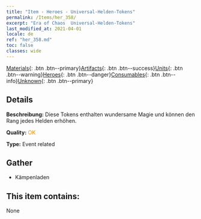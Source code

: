 ```yaml
---
title: "Item - Heroes - Universal-Helden-Tokens"
permalink: /Items/her_358/
excerpt: "Era of Chaos  Universal-Helden-Tokens"
last_modified_at: 2021-04-01
locale: de
ref: "her_358.md"
toc: false
classes: wide
---
```

 [Materials](/de/Items/){: .btn .btn--primary}[Artifacts](/de/Items/Artifacts/){: .btn .btn--success}[Units](/de/Items/Units/){: .btn .btn--warning}[Heroes](/de/Items/Heroes/){: .btn .btn--danger}[Consumables](/de/Items/Consumables/){: .btn .btn--info}[Unknown](/de/Items/Unknown/){: .btn .btn--primary}

## Details
 **Beschreibung:** Diese Tokens enthalten wundersame Magie und können den Rang jedes Helden erhöhen.

 **Quality:** <span style="color: #FF8C00">OK</span>

 **Type:** Event related

## Gather

*    Kämpenladen 

## This item contains:

  None

